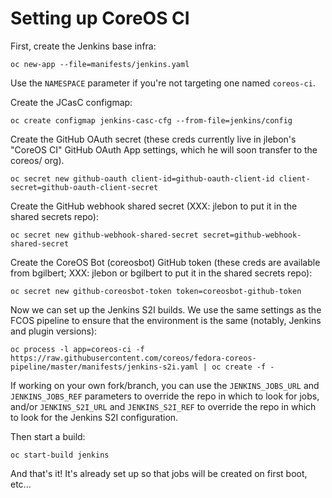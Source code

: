 # Setting up CoreOS CI

First, create the Jenkins base infra:

```
oc new-app --file=manifests/jenkins.yaml
```

Use the `NAMESPACE` parameter if you're not targeting one
named `coreos-ci`.

Create the JCasC configmap:

```
oc create configmap jenkins-casc-cfg --from-file=jenkins/config
```

Create the GitHub OAuth secret (these creds currently live
in jlebon's "CoreOS CI" GitHub OAuth App settings, which he
will soon transfer to the coreos/ org).

```
oc secret new github-oauth client-id=github-oauth-client-id client-secret=github-oauth-client-secret
```

Create the GitHub webhook shared secret (XXX: jlebon to put
it in the shared secrets repo):

```
oc secret new github-webhook-shared-secret secret=github-webhook-shared-secret
```

Create the CoreOS Bot (coreosbot) GitHub token (these creds
are available from bgilbert; XXX: jlebon or bgilbert to put
it in the shared secrets repo):

```
oc secret new github-coreosbot-token token=coreosbot-github-token
```

Now we can set up the Jenkins S2I builds. We use the same
settings as the FCOS pipeline to ensure that the environment
is the same (notably, Jenkins and plugin versions):

```
oc process -l app=coreos-ci -f https://raw.githubusercontent.com/coreos/fedora-coreos-pipeline/master/manifests/jenkins-s2i.yaml | oc create -f -
```

If working on your own fork/branch, you can use the
`JENKINS_JOBS_URL` and `JENKINS_JOBS_REF` parameters to
override the repo in which to look for jobs, and/or
`JENKINS_S2I_URL` and `JENKINS_S2I_REF` to override the repo
in which to look for the Jenkins S2I configuration.

Then start a build:

```
oc start-build jenkins
```

And that's it! It's already set up so that jobs will be
created on first boot, etc...
